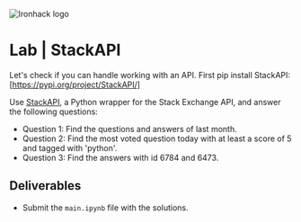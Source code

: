 ![Ironhack logo](https://i.imgur.com/1QgrNNw.png)

# Lab | StackAPI
Let's check if you can handle working with an API. First pip install StackAPI: [https://pypi.org/project/StackAPI/]

Use [StackAPI](https://stackapi.readthedocs.io/en/latest/), a Python wrapper for the Stack Exchange API, and answer the following questions:

* Question 1: Find the questions and answers of last month.
* Question 2: Find the most voted question today with at least a score of 5 and tagged with 'python'. 
* Question 3: Find the answers with id 6784 and 6473.

## Deliverables
- Submit the `main.ipynb` file with the solutions. 

